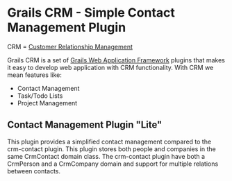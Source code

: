 # Grails CRM - Simple Contact Management Plugin

CRM = [Customer Relationship Management](http://en.wikipedia.org/wiki/Customer_relationship_management)

Grails CRM is a set of [Grails Web Application Framework](http://www.grails.org/)
plugins that makes it easy to develop web application with CRM functionality.
With CRM we mean features like:

- Contact Management
- Task/Todo Lists
- Project Management


## Contact Management Plugin "Lite"
This plugin provides a simplified contact management compared to the crm-contact plugin. This plugin stores both people and companies in the same CrmContact domain class. The crm-contact plugin have both a CrmPerson and a CrmCompany domain and support for multiple relations between contacts.
